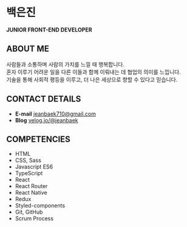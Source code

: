 # 백은진
**JUNIOR FRONT-END DEVELOPER**

## ABOUT ME
사람들과 소통하며 사람의 가치를 느낄 때 행복합니다. <br />
혼자 이루기 어려운 일을 다른 이들과 함께 이뤄내는 데 협업의 의미를 느낍니다. <br />
기술을 통해 사회적 평등을 이루고, 더 나은 세상으로 향할 수 있다고 믿습니다. 

## CONTACT DETAILS
* **E-mail** jeanbaek710@gmail.com
* **Blog** [velog.io/@jeanbaek](https://velog.io/@jeanbaek)

## COMPETENCIES

* HTML
* CSS, Sass 
* Javascript ES6 
* TypeScript
* React
* React Router
* React Native
* Redux
* Styled-components
* Git, GitHub
* Scrum Process
